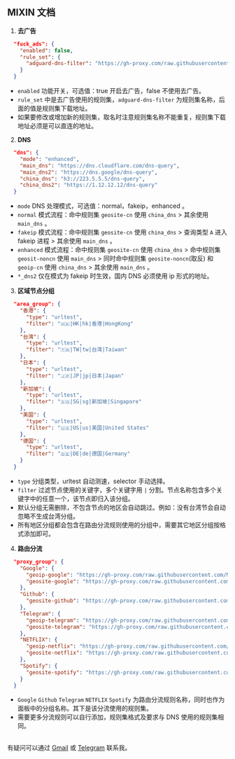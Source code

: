 ## MIXIN 文档

1. **去广告**
```json
  "fuck_ads": {
    "enabled": false,
    "rule_set": {
      "adguard-dns-filter": "https://gh-proxy.com/raw.githubusercontent.com/ffuqiangg/sing-box-adsruleset/main/rule/adguard-dns-filter.srs"
    }
  }
```
- `enabled` 功能开关，可选值：true 开启去广告，false 不使用去广告。
- `rule_set` 中是去广告使用的规则集，`adguard-dns-filter` 为规则集名称，后面的值是规则集下载地址。
- 如果要修改或增加新的规则集，取名时注意规则集名称不能重复，规则集下载地址必须是可以直连的地址。

2. **DNS**
```json
  "dns": {
    "mode": "enhanced",
    "main_dns": "https://dns.cloudflare.com/dns-query",
    "main_dns2": "https://dns.google/dns-query",
    "china_dns": "h3://223.5.5.5/dns-query",
    "china_dns2": "https://1.12.12.12/dns-query"
  }
```
- `mode` DNS 处理模式，可选值：normal，fakeip，enhanced 。
- `normal` 模式流程：命中规则集 `geosite-cn` 使用 `china_dns` > 其余使用 `main_dns` 。
- `fakeip` 模式流程：命中规则集 `geosite-cn` 使用 `china_dns` > 查询类型 `A` 进入 fakeip 进程 > 其余使用 `main_dns` 。
- `enhanced` 模式流程：命中规则集 `geosite-cn` 使用 `china_dns` > 命中规则集 `geosit-noncn` 使用 `main_dns` > 同时命中规则集 `geosite-noncn`(取反) 和 `geoip-cn` 使用 `china_dns` > 其余使用 `main_dns` 。
- `*_dns2` 仅在模式为 fakeip 时生效，国内 DNS 必须使用 ip 形式的地址。

3. **区域节点分组**
```json
  "area_group": {
    "香港": {
      "type": "urltest",
      "filter": "🇭🇰|HK|hk|香港|HongKong"
    },
    "台湾": {
      "type": "urltest",
      "filter": "🇹🇼|TW|tw|台湾|Taiwan"
    },
    "日本": {
      "type": "urltest",
      "filter": "🇯🇵|JP|jp|日本|Japan"
    },
    "新加坡": {
      "type": "urltest",
      "filter": "🇸🇬|SG|sg|新加坡|Singapore"
    },
    "美国": {
      "type": "urltest",
      "filter": "🇺🇸|US|us|美国|United States"
    },
    "德国": {
      "type": "urltest",
      "filter": "🇩🇪|DE|de|德国|Germany"
    }
  }
```
- `type` 分组类型，urltest 自动测速，selector 手动选择。
- `filter` 过滤节点使用的关键字，多个关键字用 `|` 分割。节点名称包含多个关键字中的任意一个，该节点即归入该分组。
- 默认分组无需删除，不包含节点的地区会自动跳过。例如：没有台湾节会自动忽略不生成台湾分组。
- 所有地区分组都会包含在路由分流规则使用的分组中，需要其它地区分组按格式添加即可。

4. **路由分流**
```json
  "proxy_group": {
    "Google": {
      "geoip-google": "https://gh-proxy.com/raw.githubusercontent.com/MetaCubeX/meta-rules-dat/sing/geo/geoip/google.srs",
      "geosite-google": "https://gh-proxy.com/raw.githubusercontent.com/MetaCubeX/meta-rules-dat/sing/geo/geosite/google.srs"
    },
    "Github": {
      "geosite-github": "https://gh-proxy.com/raw.githubusercontent.com/MetaCubeX/meta-rules-dat/sing/geo/geosite/github.srs"
    },
    "Telegram": {
      "geoip-telegram": "https://gh-proxy.com/raw.githubusercontent.com/MetaCubeX/meta-rules-dat/sing/geo/geoip/telegram.srs",
      "geosite-telegram": "https://gh-proxy.com/raw.githubusercontent.com/MetaCubeX/meta-rules-dat/sing/geo/geosite/telegram.srs"
    },
    "NETFLIX": {
      "geoip-netflix": "https://gh-proxy.com/raw.githubusercontent.com/MetaCubeX/meta-rules-dat/sing/geo/geoip/netflix.srs",
      "geosite-netflix": "https://gh-proxy.com/raw.githubusercontent.com/MetaCubeX/meta-rules-dat/sing/geo/geosite/netflix.srs"
    },
    "Spotify": {
      "geosite-spotify": "https://gh-proxy.com/raw.githubusercontent.com/MetaCubeX/meta-rules-dat/sing/geo/geosite/spotify.srs"
    }
  }
```
- `Google` `Github` `Telegram` `NETFLIX` `Spotify` 为路由分流规则名称，同时也作为面板中的分组名称。其下是该分流使用的规则集。
- 需要更多分流规则可以自行添加，规则集格式及要求与 DNS 使用的规则集相同。

##

有疑问可以通过 [Gmail](mailto:ffuiangg@gmail.com) 或 [Telegram](https://t.me/ffuqiangg) 联系我。  